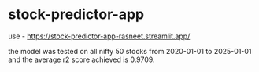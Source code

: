 # stock-predictor-app
use - https://stock-predictor-app-rasneet.streamlit.app/

the model was tested on all nifty 50 stocks from 2020-01-01 to 2025-01-01 and the average r2 score achieved is 0.9709.
